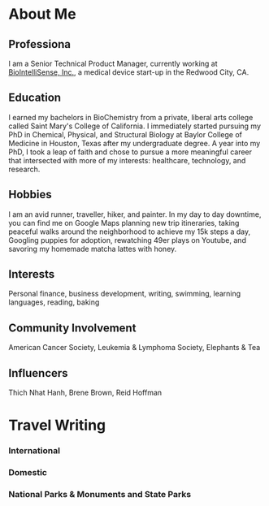# About Me
## **Professiona**

I am a Senior Technical Product Manager, currently working at [BioIntelliSense, Inc.](https://www.biointellisense.com/), a medical device start-up in the Redwood City, CA. 

## **Education**

I earned my bachelors in BioChemistry from a private, liberal arts college called Saint Mary's College of California. I immediately started pursuing my PhD in Chemical, Physical, and Structural Biology at Baylor College of Medicine in Houston, Texas after my undergraduate degree. A year into my PhD, I took a leap of faith and chose to pursue a more meaningful career that intersected with more of my interests: healthcare, technology, and research. 

## **Hobbies**

I am an avid runner, traveller, hiker, and painter. In my day to day downtime, you can find me on Google Maps planning new trip itineraries, taking peaceful walks around the neighborhood to achieve my 15k steps a day, Googling puppies for adoption, rewatching 49er plays on Youtube, and savoring my homemade matcha lattes with honey. 

## **Interests**

Personal finance, business development, writing, swimming, learning languages, reading, baking 

## **Community Involvement**

American Cancer Society, Leukemia & Lymphoma Society, Elephants & Tea

## **Influencers**

Thich Nhat Hanh, Brene Brown, Reid Hoffman 

# Travel Writing 

### **International**

### **Domestic**

### **National Parks & Monuments and State Parks**

